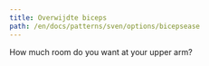 ```yaml
---
title: Overwijdte biceps
path: /en/docs/patterns/sven/options/bicepsease
---
```


How much room do you want at your upper arm?